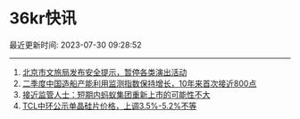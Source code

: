 # 36kr快讯

最近更新时间: 2023-07-30 09:28:52

--- 
1. [北京市文旅局发布安全提示，暂停各类演出活动](https://www.36kr.com/newsflashes/2365960900895874) 
2. [二季度中国造船产能利用监测指数保持增长，10年来首次接近800点](https://www.36kr.com/newsflashes/2365968257426569) 
3. [接近监管人士：短期内蚂蚁集团重新上市的可能性不大](https://www.36kr.com/newsflashes/2365973969183877) 
4. [TCL中环公示单晶硅片价格，上调3.5%-5.2%不等](https://www.36kr.com/newsflashes/2365975397999744) 
